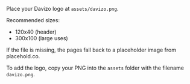 Place your Davizo logo at `assets/davizo.png`.

Recommended sizes:
- 120x40 (header)
- 300x100 (large uses)

If the file is missing, the pages fall back to a placeholder image from placehold.co.

To add the logo, copy your PNG into the `assets` folder with the filename `davizo.png`.